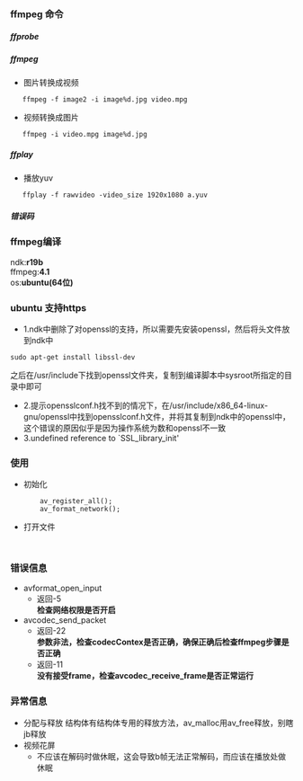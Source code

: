 ### ffmpeg 命令
##### ffprobe

##### ffmpeg
 - 图片转换成视频
 ```
    ffmpeg -f image2 -i image%d.jpg video.mpg
 ```
 - 视频转换成图片
 ```
    ffmpeg -i video.mpg image%d.jpg
 ```
 ##### ffplay
 - 播放yuv
 ```
    ffplay -f rawvideo -video_size 1920x1080 a.yuv
 ```

##### 错误码

### ffmpeg编译
ndk:**r19b**  
ffmpeg:**4.1**  
os:**ubuntu(64位)** 
### ubuntu 支持https
- 1.ndk中删除了对openssl的支持，所以需要先安装openssl，然后将头文件放到ndk中
```
sudo apt-get install libssl-dev
```
之后在/usr/include下找到openssl文件夹，复制到编译脚本中sysroot所指定的目录中即可
- 2.提示opensslconf.h找不到的情况下，在/usr/include/x86_64-linux-gnu/openssl中找到opensslconf.h文件，并将其复制到ndk中的openssl中，这个错误的原因似乎是因为操作系统为数和openssl不一致  
- 3.undefined reference to `SSL_library_init' 

### 使用
- 初始化
    ```
        av_register_all();
        av_format_network();
    ```
- 打开文件
    ```
        
    ```
### 错误信息
- avformat_open_input 
    - 返回-5  
        **检查网络权限是否开启**
- avcodec_send_packet 
    - 返回-22  
        **参数非法，检查codecContex是否正确，确保正确后检查ffmpeg步骤是否正确**
    - 返回-11  
        **没有接受frame，检查avcodec_receive_frame是否正常运行**
### 异常信息
- 分配与释放
    结构体有结构体专用的释放方法，av_malloc用av_free释放，别瞎jb释放
- 视频花屏
    - 不应该在解码时做休眠，这会导致b帧无法正常解码，而应该在播放处做休眠